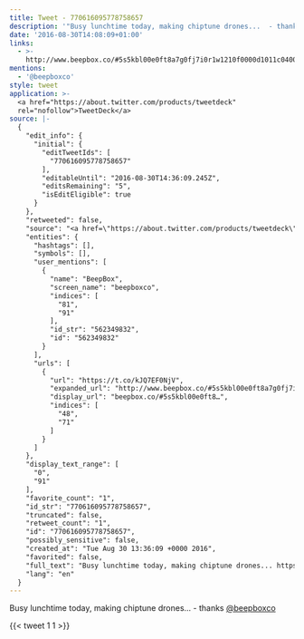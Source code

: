 ```yaml
---
title: Tweet - 770616095778758657
description: '"Busy lunchtime today, making chiptune drones...  - thanks @beepboxco"'
date: '2016-08-30T14:08:09+01:00'
links:
  - >-
    http://www.beepbox.co/#5s5kbl00e0ft8a7g0fj7i0r1w1210f0000d1011c0400h0000v0000o3210b014h4h4h4h4h4h4h4h4h4g004h4h4h4h00004i8y8y8p212FDOe8hQzpDUAc1mKdbDlURJs7R04yCe8hK3oeIy0zj417oeYzqhM8r0QSkxI3i6My0
mentions:
  - '@beepboxco'
style: tweet
application: >-
  <a href="https://about.twitter.com/products/tweetdeck"
  rel="nofollow">TweetDeck</a>
source: |-
  {
    "edit_info": {
      "initial": {
        "editTweetIds": [
          "770616095778758657"
        ],
        "editableUntil": "2016-08-30T14:36:09.245Z",
        "editsRemaining": "5",
        "isEditEligible": true
      }
    },
    "retweeted": false,
    "source": "<a href=\"https://about.twitter.com/products/tweetdeck\" rel=\"nofollow\">TweetDeck</a>",
    "entities": {
      "hashtags": [],
      "symbols": [],
      "user_mentions": [
        {
          "name": "BeepBox",
          "screen_name": "beepboxco",
          "indices": [
            "81",
            "91"
          ],
          "id_str": "562349832",
          "id": "562349832"
        }
      ],
      "urls": [
        {
          "url": "https://t.co/kJQ7EF0NjV",
          "expanded_url": "http://www.beepbox.co/#5s5kbl00e0ft8a7g0fj7i0r1w1210f0000d1011c0400h0000v0000o3210b014h4h4h4h4h4h4h4h4h4g004h4h4h4h00004i8y8y8p212FDOe8hQzpDUAc1mKdbDlURJs7R04yCe8hK3oeIy0zj417oeYzqhM8r0QSkxI3i6My0",
          "display_url": "beepbox.co/#5s5kbl00e0ft8…",
          "indices": [
            "48",
            "71"
          ]
        }
      ]
    },
    "display_text_range": [
      "0",
      "91"
    ],
    "favorite_count": "1",
    "id_str": "770616095778758657",
    "truncated": false,
    "retweet_count": "1",
    "id": "770616095778758657",
    "possibly_sensitive": false,
    "created_at": "Tue Aug 30 13:36:09 +0000 2016",
    "favorited": false,
    "full_text": "Busy lunchtime today, making chiptune drones... https://t.co/kJQ7EF0NjV - thanks @beepboxco",
    "lang": "en"
  }
---
```

Busy lunchtime today, making chiptune drones...  - thanks [@beepboxco](https://twitter.com/@beepboxco)
    
{{< tweet 1 1 >}}
    
